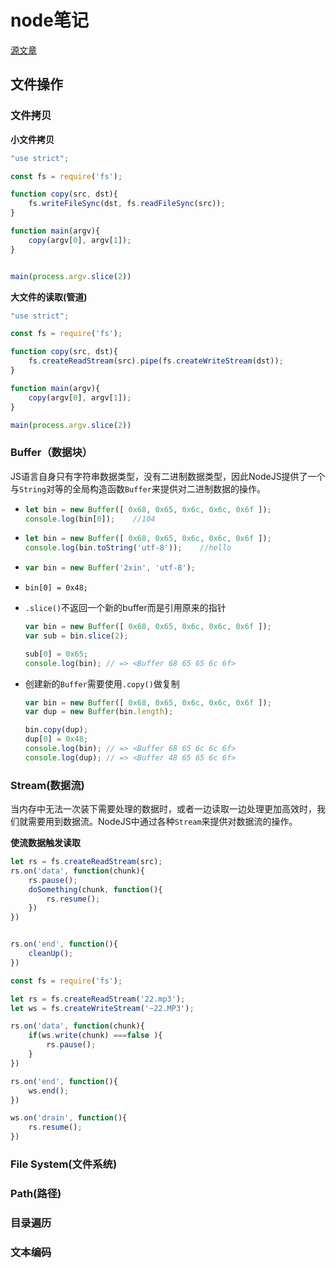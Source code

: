 # node笔记

[源文章](http://nqdeng.github.io/7-days-nodejs)

## 文件操作

### 文件拷贝

**小文件拷贝**

```javascript
"use strict";

const fs = require('fs');

function copy(src, dst){
    fs.writeFileSync(dst, fs.readFileSync(src));
}

function main(argv){
    copy(argv[0], argv[1]);
}


main(process.argv.slice(2))
```

**大文件的读取(管道)**

````javascript
"use strict";

const fs = require('fs');

function copy(src, dst){
    fs.createReadStream(src).pipe(fs.createWriteStream(dst));
}

function main(argv){
    copy(argv[0], argv[1]);
}

main(process.argv.slice(2))
````

### Buffer（数据块）

JS语言自身只有字符串数据类型，没有二进制数据类型，因此NodeJS提供了一个与`String`对等的全局构造函数`Buffer`来提供对二进制数据的操作。

* ```javascript
  let bin = new Buffer([ 0x68, 0x65, 0x6c, 0x6c, 0x6f ]);
  console.log(bin[0]);    //104
  ```

* ````javascript
  let bin = new Buffer([ 0x68, 0x65, 0x6c, 0x6c, 0x6f ]);
  console.log(bin.toString('utf-8'));    //hello
  ````

* ````javascript
  var bin = new Buffer('2xin', 'utf-8');
  ````

* ```
  bin[0] = 0x48;
  ```

* `.slice()`不返回一个新的buffer而是引用原来的指针

  ````javascript
  var bin = new Buffer([ 0x68, 0x65, 0x6c, 0x6c, 0x6f ]);
  var sub = bin.slice(2);

  sub[0] = 0x65;
  console.log(bin); // => <Buffer 68 65 65 6c 6f>
  ````

* 创建新的`Buffer`需要使用`.copy()`做复制

  ````javascript
  var bin = new Buffer([ 0x68, 0x65, 0x6c, 0x6c, 0x6f ]);
  var dup = new Buffer(bin.length);

  bin.copy(dup);
  dup[0] = 0x48;
  console.log(bin); // => <Buffer 68 65 6c 6c 6f>
  console.log(dup); // => <Buffer 48 65 65 6c 6f>
  ````

### Stream(数据流)

当内存中无法一次装下需要处理的数据时，或者一边读取一边处理更加高效时，我们就需要用到数据流。NodeJS中通过各种`Stream`来提供对数据流的操作。

**使流数据触发读取**

````javascript
let rs = fs.createReadStream(src);
rs.on('data', function(chunk){
    rs.pause();
    doSomething(chunk, function(){
        rs.resume();
    })
})


rs.on('end', function(){
    cleanUp();
})
````

````javascript
const fs = require('fs');

let rs = fs.createReadStream('22.mp3');
let ws = fs.createWriteStream('~22.MP3');

rs.on('data', function(chunk){
    if(ws.write(chunk) ===false ){
        rs.pause();
    }
})

rs.on('end', function(){
    ws.end();
})

ws.on('drain', function(){
    rs.resume();
})
````

### File System(文件系统)



### Path(路径)



### 目录遍历



### 文本编码





































